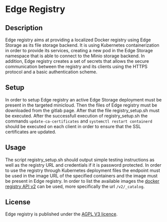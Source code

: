 # Edge Registry

## Description
Edge registry aims at providing a localized Docker registry using Edge Storage as its file storage backend.
It is using Kubernetes containerization in order to provide its services, creating a new pod in the Edge Storage namespace that is able to connect to the Minio storage backend.
In addition, Edge registry creates a set of secrets that allows the secure communication between the registry and its clients using the HTTPS protocol and a basic authentication scheme.

## Setup
In order to setup Edge registry an active Edge Storage deployment must be present in the targeted minicloud.
Then the files of Edge registry must be downloaded from the gitlab page.
After that the file registry_setup.sh must be executed.
After the successfull execution of registry_setup.sh the commands `update-ca-certificates` and `systemctl restart containerd` should be executed on each client in order to ensure that the SSL certificates are updated.

## Usage
The script registry_setup.sh should output simple testing instructions as well as the registry URL and credentials if it is password protected. 
In order to use the registry through Kubernetes deployment files the endpoint must be used in the image URL of the specified containers and the image must be present in Edge registry.
In order to list the available images the [docker registry API v2](https://docs.docker.com/registry/spec/api/) can be used, more specifically the url `/v2/_catalog`.

## License
Edge registry is published under the [AGPL V3 licence](https://www.gnu.org/licenses/agpl-3.0.txt).
